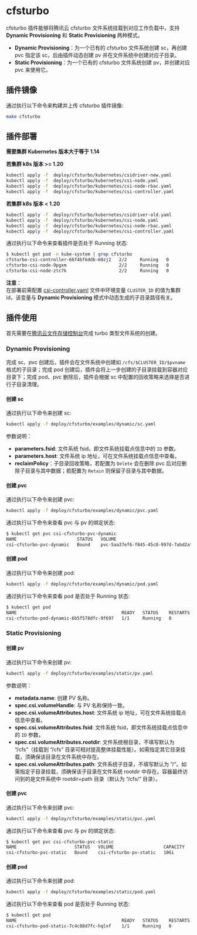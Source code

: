 # cfsturbo

cfsturbo 插件能够将腾讯云 cfsturbo 文件系统挂载到对应工作负载中，支持 **Dynamic Provisioning** 和 **Static Provisioning** 两种模式。

* **Dynamic Provisioning**：为一个已有的 cfsturbo 文件系统创建 sc，再创建 pvc 指定该 sc，后由插件动态创建 pv 并在文件系统中创建对应子目录。
* **Static Provisioning**：为一个已有的 cfsturbo 文件系统创建 pv，并创建对应 pvc 来使用它。

## 插件镜像

通过执行以下命令来构建并上传 cfsturbo 插件镜像:

```sh
make cfsturbo
```

## 插件部署

**需要集群 Kubernetes 版本大于等于 1.14**

**若集群 k8s 版本 >= 1.20**
```sh
kubectl apply -f  deploy/cfsturbo/kubernetes/csidriver-new.yaml
kubectl apply -f  deploy/cfsturbo/kubernetes/csi-node.yaml
kubectl apply -f  deploy/cfsturbo/kubernetes/csi-node-rbac.yaml
kubectl apply -f  deploy/cfsturbo/kubernetes/csi-controller.yaml
```

**若集群 k8s 版本 < 1.20**
```sh
kubectl apply -f  deploy/cfsturbo/kubernetes/csidriver-old.yaml
kubectl apply -f  deploy/cfsturbo/kubernetes/csi-node.yaml
kubectl apply -f  deploy/cfsturbo/kubernetes/csi-node-rbac.yaml
kubectl apply -f  deploy/cfsturbo/kubernetes/csi-controller.yaml
```

通过执行以下命令来查看插件是否处于 Running 状态:

```sh
$ kubectl get pod -n kube-system | grep cfsturbo
cfsturbo-csi-controller-66f4bf6ddb-m9zj2   2/2     Running   0             10m
cfsturbo-csi-node-9pgxm                    2/2     Running   0             10m
cfsturbo-csi-node-ztc7k                    2/2     Running   0             10m
```

**注意**：  
在部署前需配置 [csi-controller.yaml](../deploy/cfsturbo/kubernetes/csi-controller.yaml) 文件中环境变量 `CLUSTER_ID` 的值为集群 id，该变量与 **Dynamic Provisioning** 模式中动态生成的子目录路径有关。

## 插件使用

首先需要在[腾讯云文件存储控制台]( https://console.cloud.tencent.com/cfs )完成 turbo 类型文件系统的创建。

### Dynamic Provisioning

完成 sc、pvc 创建后，插件会在文件系统中创建如 `/cfs/$CLUSTER_ID/$pvname` 格式的子目录；完成 pod 创建后，插件会将上一步创建的子目录挂载到容器对应目录下；完成 pod、pvc 删除后，插件会根据 sc 中配置的回收策略来选择是否进行子目录清理。

#### 创建 sc

通过执行以下命令来创建 sc:

```sh
kubectl apply -f deploy/cfsturbo/examples/dynamic/sc.yaml
```

参数说明：
- **parameters.fsid**: 文件系统 fsid，即文件系统挂载点信息中的 `ID` 参数。
- **parameters.host**: 文件系统 ip 地址，可在文件系统挂载点信息中查看。
- **reclaimPolicy**：子目录回收策略，若配置为 `Delete` 会在删除 pvc 后对应删除子目录与其中数据；若配置为 `Retain` 则保留子目录与其中数据。

#### 创建 pvc

通过执行以下命令来创建 pvc:

```sh
kubectl apply -f deploy/cfsturbo/examples/dynamic/pvc.yaml
```

通过执行以下命令来查看 pvc 与 pv 的绑定状态:

```sh
$ kubectl get pvc csi-cfsturbo-pvc-dynamic
NAME                       STATUS   VOLUME                                     CAPACITY   ACCESS MODES   STORAGECLASS      AGE
csi-cfsturbo-pvc-dynamic   Bound    pvc-5aa37ef6-f845-45c8-997d-7abd2af5a0cc   10Gi       RWX            csi-cfsturbo-sc   27s
```

#### 创建 pod

通过执行以下命令来创建 pod:

```sh
kubectl apply -f deploy/cfsturbo/examples/dynamic/pod.yaml
```

通过执行以下命令来查看 pod 是否处于 Running 状态:

```sh
$ kubectl get pod
NAME                                        READY   STATUS    RESTARTS   AGE
csi-cfsturbo-pod-dynamic-6b5f578dfc-9f697   1/1     Running   0          73s
```

### Static Provisioning

#### 创建 pv

通过执行以下命令来创建 pv:

```sh
kubectl apply -f deploy/cfsturbo/examples/static/pv.yaml
```

参数说明：
- **metadata.name**: 创建 PV 名称。
- **spec.csi.volumeHandle**: 与 PV 名称保持一致。
- **spec.csi.volumeAttributes.host**: 文件系统 ip 地址，可在文件系统挂载点信息中查看。
- **spec.csi.volumeAttributes.fsid**: 文件系统 fsid，即文件系统挂载点信息中的 `ID` 参数。
- **spec.csi.volumeAttributes.rootdir**: 文件系统根目录，不填写默认为 “/cfs”（挂载到 “/cfs” 目录可相对提高整体挂载性能）。如需指定其它目录挂载，须确保该目录在文件系统中存在。
- **spec.csi.volumeAttributes.path**: 文件系统子目录，不填写默认为 “/”。如需指定子目录挂载，须确保该子目录在文件系统 rootdir 中存在。容器最终访问到的是文件系统中 rootdir+path 目录（默认为 “/cfs/” 目录）。

#### 创建 pvc

通过执行以下命令来创建 pvc:

```sh
kubectl apply -f deploy/cfsturbo/examples/static/pvc.yaml
```

通过执行以下命令来查看 pvc 与 pv 的绑定状态:

```sh
$ kubectl get pvc csi-cfsturbo-pvc-static
NAME                      STATUS   VOLUME                   CAPACITY   ACCESS MODES   STORAGECLASS   AGE
csi-cfsturbo-pvc-static   Bound    csi-cfsturbo-pv-static   10Gi       RWX                           42s
```

#### 创建 pod

通过执行以下命令来创建 pod:

```sh
kubectl apply -f deploy/cfsturbo/examples/static/pod.yaml
```

通过执行以下命令来查看 pod 是否处于 Running 状态:

```sh
$ kubectl get pod
NAME                                        READY   STATUS    RESTARTS   AGE
csi-cfsturbo-pod-static-7c4c88d7fc-hqlxf    1/1     Running   0          78s
```
